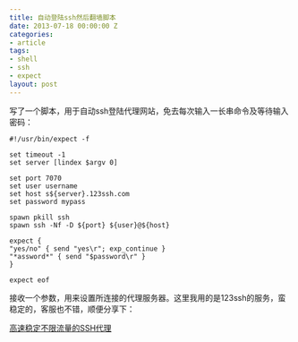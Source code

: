 ```yaml
---
title: 自动登陆ssh然后翻墙脚本
date: 2013-07-18 00:00:00 Z
categories:
- article
tags:
- shell
- ssh
- expect
layout: post
---
```


写了一个脚本，用于自动ssh登陆代理网站，免去每次输入一长串命令及等待输入密码：

  
    #!/usr/bin/expect -f
    
    set timeout -1
    set server [lindex $argv 0]
    
    set port 7070
    set user username
    set host s${server}.123ssh.com
    set password mypass
    
    spawn pkill ssh
    spawn ssh -Nf -D ${port} ${user}@${host}
    
    expect {
    "yes/no" { send "yes\r"; exp_continue }
    "*assword*" { send "$password\r" }
    }
    
    expect eof

接收一个参数，用来设置所连接的代理服务器。这里我用的是123ssh的服务，蛮稳定的，客服也不错，顺便分享下：


<a href="https://www.123ssh.com/aff.php?aff=664">
高速稳定不限流量的SSH代理
</a>
